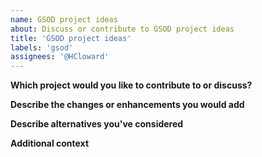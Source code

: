```yaml
---
name: GSOD project ideas
about: Discuss or contribute to GSOD project ideas
title: 'GSOD project ideas'
labels: 'gsod'
assignees: '@HCloward'
---
```


**Which project would you like to contribute to or discuss?**

<!-- A clear and concise description of what the problem is. Ex. I'm always frustrated when [...] -->

**Describe the changes or enhancements you would add**

<!-- A clear and concise description of what you want to happen. -->

**Describe alternatives you've considered**

<!-- A clear and concise description of any alternative solutions or features you've considered. -->

**Additional context**

<!-- Add any other context or screenshots about the feature request here. -->
